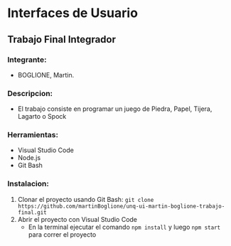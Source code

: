 # Interfaces de Usuario

## Trabajo Final Integrador

### Integrante:

- BOGLIONE, Martin.

### Descripcion:

- El trabajo consiste en programar un juego de Piedra, Papel, Tijera, Lagarto o Spock

### Herramientas:

- Visual Studio Code
- Node.js
- Git Bash

### Instalacion: 

1. Clonar el proyecto usando Git Bash: `git clone https://github.com/martinBoglione/unq-ui-martin-boglione-trabajo-final.git`
2. Abrir el proyecto con Visual Studio Code
    - En la terminal ejecutar el comando `npm install` y luego `npm start` para correr el proyecto


